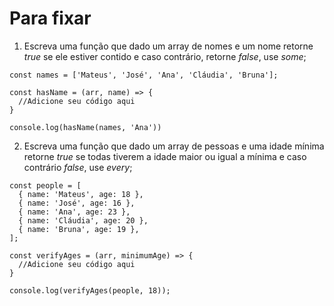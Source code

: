 # Para fixar

1. Escreva uma função que dado um array de nomes e um nome retorne _true_ se ele estiver contido e caso contrário, retorne _false_, use _some_;

```
const names = ['Mateus', 'José', 'Ana', 'Cláudia', 'Bruna'];

const hasName = (arr, name) => {
  //Adicione seu código aqui
}

console.log(hasName(names, 'Ana'))
```

2. Escreva uma função que dado um array de pessoas e uma idade mínima retorne _true_ se todas tiverem a idade maior ou igual a mínima e caso contrário _false_, use _every_;

```
const people = [
  { name: 'Mateus', age: 18 },
  { name: 'José', age: 16 },
  { name: 'Ana', age: 23 },
  { name: 'Cláudia', age: 20 },
  { name: 'Bruna', age: 19 },
];

const verifyAges = (arr, minimumAge) => {
  //Adicione seu código aqui
}

console.log(verifyAges(people, 18));
```

